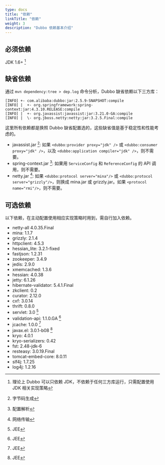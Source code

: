 ```yaml
---
type: docs
title: "依赖"
linkTitle: "依赖"
weight: 3
description: "Dubbo 依赖基本介绍" 
---
```


## 必须依赖
JDK 1.6+ [^1]

## 缺省依赖
通过 `mvn dependency:tree > dep.log` 命令分析，Dubbo 缺省依赖以下三方库：

```
[INFO] +- com.alibaba:dubbo:jar:2.5.9-SNAPSHOT:compile
[INFO] |  +- org.springframework:spring-context:jar:4.3.10.RELEASE:compile
[INFO] |  +- org.javassist:javassist:jar:3.21.0-GA:compile
[INFO] |  \- org.jboss.netty:netty:jar:3.2.5.Final:compile
```

这里所有依赖都是换照 Dubbo 缺省配置选的，这些缺省值是基于稳定性和性能考虑的。
  
* javassist.jar [^3]: 如果 `<dubbo:provider proxy="jdk" />` 或 `<dubbo:consumer proxy="jdk" />`，以及 `<dubbo:application compiler="jdk" />`，则不需要。
* spring-context.jar [^4]: 如果用 `ServiceConfig` 和 `ReferenceConfig` 的 API 调用，则不需要。
* netty.jar [^5]: 如果 `<dubbo:protocol server="mina"/>` 或 `<dubbo:protocol server="grizzly"/>`，则换成 mina.jar 或 grizzly.jar。如果 `<protocol name="rmi"/>`，则不需要。
    
## 可选依赖
以下依赖，在主动配置使用相应实现策略时用到，需自行加入依赖。

* netty-all 4.0.35.Final 
* mina: 1.1.7
* grizzly: 2.1.4
* httpclient: 4.5.3
* hessian_lite: 3.2.1-fixed
* fastjson: 1.2.31
* zookeeper: 3.4.9
* jedis: 2.9.0
* xmemcached: 1.3.6
* hessian: 4.0.38
* jetty: 6.1.26
* hibernate-validator: 5.4.1.Final
* zkclient: 0.2
* curator: 2.12.0
* cxf: 3.0.14
* thrift: 0.8.0
* servlet: 3.0 [^6]
* validation-api: 1.1.0.GA [^6]
* jcache: 1.0.0 [^6]
* javax.el: 3.0.1-b08 [^6]
* kryo: 4.0.1
* kryo-serializers: 0.42
* fst: 2.48-jdk-6
* resteasy: 3.0.19.Final
* tomcat-embed-core: 8.0.11
* slf4j: 1.7.25
* log4j: 1.2.16

[^1]: 理论上 Dubbo 可以只依赖 JDK，不依赖于任何三方库运行，只需配置使用 JDK 相关实现策略  
[^2]: 日志输出包  
[^3]: 字节码生成  
[^4]: 配置解析  
[^5]: 网络传输  
[^6]: JEE  
